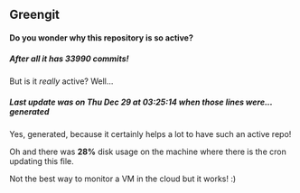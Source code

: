 ## Greengit

#### Do you wonder why this repository is so active?

##### After all it has 33990 commits!

But is it *really* active? Well...

##### Last update was on Thu Dec 29 at 03:25:14 when those lines were... generated

Yes, generated, because it certainly helps a lot to have such an active repo!

Oh and there was **28%** disk usage on the machine
where there is the cron updating this file.

Not the best way to monitor a VM in the cloud but it works! :)
